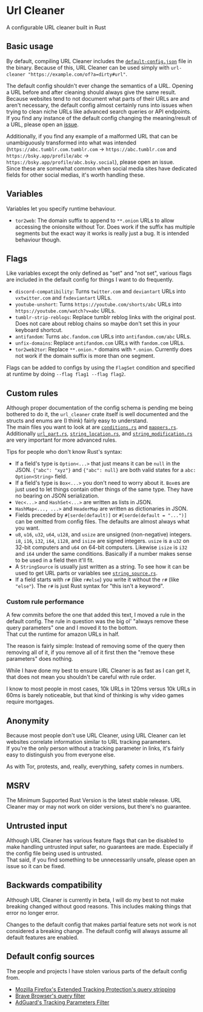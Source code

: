 # Url Cleaner

A configurable URL cleaner built in Rust

## Basic usage

By default, compiling URL Cleaner includes the [`default-config.json`](default-config.json) file in the binary. Because of this, URL Cleaner can be used simply with `url-cleaner "https://example.com/of?a=dirty#url"`.

The default config shouldn't ever change the semantics of a URL. Opening a URL before and after cleaning should always give the same result.  
Because websites tend to not document what parts of their URLs are and aren't necessary, the default config almost certainly runs into issues when trying to clean niche URLs like advanced search queries or API endpoints.  
If you find any instance of the default config changing the meaning/result of a URL, please open an [issue](https://github.com/Scripter17/url-cleaner/issues).

Additionally, if you find any example of a malformed URL that can be unambiguously transformed into what was intended (`https://abc.tumblr.com.tumblr.com` -> `https://abc.tumblr.com` and `https://bsky.app/profile/abc` -> `https://bsky.app/profile/abc.bsky.social`), please open an issue.  
Since these are somewhat common when social media sites have dedicated fields for other social medias, it's worth handling these.

## Variables

Variables let you specify runtime behaviour.

- `tor2web`: The domain suffix to append to `**.onion` URLs to allow accessing the onionsite without Tor. Does work if the suffix has multiple segments but the exact way it works is really just a bug. It is intended behaviour though.

## Flags

Like variables except the only defined as "set" and "not set", various flags are included in the default config for things I want to do frequently.

- `discord-compatibility`: Turns `twitter.com` and `deviantart` URLs into `vxtwitter.com` and `fxdeviantart` URLs.
- `youtube-unshort`: Turns `https://youtube.com/shorts/abc` URLs into `https://youtube.com/watch?v=abc` URLs.
- `tumblr-strip-reblogs`: Replace tumblr reblog links with the original post. Does not care about reblog chains so maybe don't set this in your keyboard shortcut.
- `antifandom`: Turns `abc.fandom.com` URLs into `antifandom.com/abc` URLs.
- `unfix-domains`: Replace `antifandom.com` URLs with `fandom.com` URLs.
- `tor2web2tor`: Replace `**.onion.*` domains with `*.onion`. Currently does not work if the domain suffix is more than one segment.

Flags can be added to configs by using the `FlagSet` condition and specified at runtime by doing `--flag flag1 --flag flag2`.

## Custom rules

Although proper documentation of the config schema is pending me being bothered to do it, the `url_cleaner` crate itself is well documented and the structs and enums are (I think) fairly easy to understand.  
The main files you want to look at are [`conditions.rs`](src/rules/conditions.rs) and [`mappers.rs`](src/rules/mappers.rs).  
Additionally [`url_part.rs`](src/types/url_part.rs), [`string_location.rs`](src/types/string_location.rs), and [`string_modification.rs`](src/types/string_modification.rs) are very important for more advanced rules.

Tips for people who don't know Rust's syntax:

- If a field's type is `Option<...>` that just means it can be `null` in the JSON. `{"abc": "xyz"}` and `{"abc": null}` are both valid states for a `abc: Option<String>` field.
- If a field's type is `Box<...>` you don't need to worry about it. `Box`es are just used to let things contain other things of the same type. They have no bearing on JSON serialization.
- `Vec<...>` and `HashSet<...>` are written as lists in JSON.
- `HashMap<..., ...>` and `HeaderMap` are written as dictionaries in JSON.
- Fields preceded by `#[serde(default)]` or `#[serde(default = "...")]` can be omitted from config files. The defaults are almost always what you want.
- `u8`, `u16`, `u32`, `u64`, `u128`, and `usize` are unsigned (non-negative) integers. `i8`, `i16`, `i32`, `i64`, `i128`, and `isize` are signed integers. `usize` is a `u32` on 32-bit computers and `u64` on 64-bit computers. Likewise `isize` is `i32` and `i64` under the same conditions. Basically if a number makes sense to be used in a field then it'll fit.
- A `StringSource` is usually just written as a string. To see how it can be used to get URL parts or variables see [`string_source.rs`](src/types/string_source.rs).
- If a field starts with `r#` (like `r#else`) you write it without the `r#` (like `"else"`). The `r#` is just Rust syntax for "this isn't a keyword".

### Custom rule performance

A few commits before the one that added this text, I moved a rule in the default config. The rule in question was the big ol' "always remove these query parameters" one and I moved it to the bottom.  
That cut the runtime for amazon URLs in half.

The reason is fairly simple: Instead of removing some of the query then removing all of it, if you remove all of it first then the "remove these parameters" does nothing.

While I have done my best to ensure URL Cleaner is as fast as I can get it, that does not mean you shouldn't be careful with rule order.

I know to most people in most cases, 10k URLs in 120ms versus 10k URLs in 60ms is barely noticeable, but that kind of thinking is why video games require mortgages.

## Anonymity

Because most people don't use URL Cleaner, using URL Cleaner can let websites correlate information similar to URL tracking parameters.  
If you're the only person without a tracking parameter in links, it's fairly easy to distinguish you from everyone else.

As with Tor, protests, and, really, everything, safety comes in numbers.

## MSRV

The Minimum Supported Rust Version is the latest stable release. URL Cleaner may or may not work on older versions, but there's no guarantee.

## Untrusted input

Although URL Cleaner has various feature flags that can be disabled to make handling untrusted input safer, no guarantees are made. Especially if the config file being used is untrusted.  
That said, if you find something to be unnecessarily unsafe, please open an issue so it can be fixed.

## Backwards compatibility

Although URL Cleaner is currently in beta, I will do my best to not make breaking changed without good reasons. This includes making things that error no longer error.

Changes to the default config that makes partial feature sets not work is not considered a breaking change. The default config will always assume all default features are enabled.

## Default config sources

The people and projects I have stolen various parts of the default config from.

- [Mozilla Firefox's Extended Tracking Protection's query stripping](https://firefox-source-docs.mozilla.org/toolkit/components/antitracking/anti-tracking/query-stripping/index.html)
- [Brave Browser's query filter](https://github.com/brave/brave-core/blob/master/components/query_filter/utils.cc)
- [AdGuard's Tracking Parameters Filter](https://github.com/AdguardTeam/AdguardFilters/blob/master/TrackParamFilter/sections)
